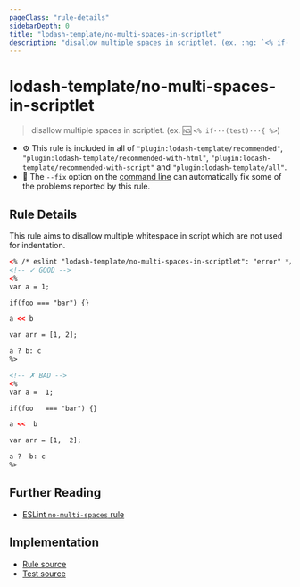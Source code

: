 ```yaml
---
pageClass: "rule-details"
sidebarDepth: 0
title: "lodash-template/no-multi-spaces-in-scriptlet"
description: "disallow multiple spaces in scriptlet. (ex. :ng: `<% if···(test)···{ %>`)"
---
```


# lodash-template/no-multi-spaces-in-scriptlet

> disallow multiple spaces in scriptlet. (ex. :ng: `<% if···(test)···{ %>`)

- :gear: This rule is included in all of `"plugin:lodash-template/recommended"`, `"plugin:lodash-template/recommended-with-html"`, `"plugin:lodash-template/recommended-with-script"` and `"plugin:lodash-template/all"`.
- :wrench: The `--fix` option on the [command line](https://eslint.org/docs/user-guide/command-line-interface#fixing-problems) can automatically fix some of the problems reported by this rule.

## Rule Details

This rule aims to disallow multiple whitespace in script which are not used for indentation.

<!-- prettier-ignore -->
```html
<% /* eslint "lodash-template/no-multi-spaces-in-scriptlet": "error" */ %>
<!-- ✓ GOOD -->
<%
var a = 1;

if(foo === "bar") {}

a << b

var arr = [1, 2];

a ? b: c
%>

<!-- ✗ BAD -->
<%
var a =  1;

if(foo   === "bar") {}

a <<  b

var arr = [1,  2];

a ?  b: c
%>
```

## Further Reading

- [ESLint `no-multi-spaces` rule](https://eslint.org/docs/rules/no-multi-spaces)

## Implementation

- [Rule source](https://github.com/yusufkandemir/eslint-plugin-lodash-template/blob/master/lib/rules/no-multi-spaces-in-scriptlet.js)
- [Test source](https://github.com/yusufkandemir/eslint-plugin-lodash-template/blob/master/tests/lib/rules/no-multi-spaces-in-scriptlet.js)
